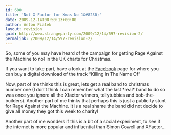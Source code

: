 ```yaml
---
id: 600
title: 'Not X-Factor for Xmas No 1&#8230;'
date: 2009-12-14T08:50:13+00:00
author: Anton Piatek
layout: revision
guid: http://www.strangeparty.com/2009/12/14/597-revision-2/
permalink: /2009/12/14/597-revision-2/
---
```

So, some of you may have heard of the campaign for getting Rage Against the Machine to no1 in the UK charts for Christmas.

If you want to take part, have a look at the [Facebook](http://www.facebook.com/group.php?gid=2228594104) page for where you can buy a digital download of the track &#8220;Killing In The Name Of&#8221;

Now, part of me thinks this is great, lets get a real band to christmas number one (I don&#8217;t think I can remember what the last \*real\* band to do so was once you ignore all the Xfactor winners, tellytubbies and bob-the-builders). Another part of me thinks that perhaps this is just a publicity stunt for Rage Against the Machine. It is a real shame the band did not decide to give all money they got this week to charity!

Another part of me wonders if this is a bit of a social experiment, to see if the internet is more popular and influential than Simon Cowell and XFactor&#8230;